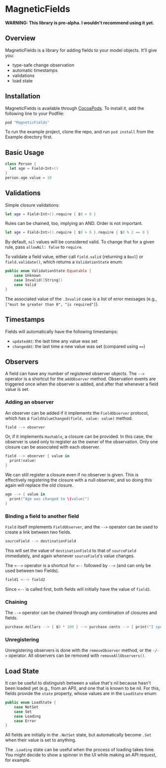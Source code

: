 # MagneticFields

**WARNING: This library is pre-alpha.  I wouldn't recommend using it yet.**

## Overview

MagneticFields is a library for adding fields to your model objects.  It'll give you:
* type-safe change observation
* automatic timestamps
* validations
* load state

## Installation

MagneticFields is available through [CocoaPods](http://cocoapods.org). To install it, add the following line to your Podfile:

```ruby
pod "MagneticFields"
```

To run the example project, clone the repo, and run `pod install` from the Example directory first.

## Basic Usage

```swift
class Person {
  let age = Field<Int>()
}
person.age.value = 10
```

## Validations

Simple closure validations:

```swift
let age = Field<Int>().require { $0 > 0 }
```

Rules can be chained, too, implying an AND.  Order is not important.

```swift
let age = Field<Int>().require { $0 > 0 }.require { $0 % 2 == 0 }
```

By default, `nil` values will be considered valid.  To change that for a given rule, pass `allowNil: false` to `require`.

To validate a field value, either call `field.valid` (returning a `Bool`) or `field.validate()`, which returns a `ValidationState` enum:

```swift
public enum ValidationState:Equatable {
    case Unknown
    case Invalid([String])
    case Valid
}
```

The associated value of the `.Invalid` case is a list of error messages (e.g., `["must be greater than 0", "is required"]`).


## Timestamps

Fields will automatically have the following timestamps:
* `updatedAt`: the last time any value was set
* `changedAt`: the last time a new value was set (compared using `==`)

## Observers

A field can have any number of registered observer objects.  The `-->` operator is a shortcut for the `addObserver` method.  Observation events are triggered once when the observer is added, and after that whenever a field value is set.

### Adding an observer

An observer can be added if it implements the `FieldObserver` protocol, which has a `fieldValueChanged(field, value: value)` method.

```swift
field --> observer
```

Or, if it implements `Hashable`, a closure can be provided.  In this case, the observer is used only to register as the owner of the observation. Only one closure can be associated with each observer.

```swift
field --> observer { value in
  print(value)
}
```

We can still register a closure even if no observer is given.  This is effectively registering the closure with a null observer, and so doing this again will replace the old closure.

```swift
age --> { value in 
  print("Age was changed to \(value)")
}
```

### Binding a field to another field

`Field` itself implements `FieldObserver`, and the `-->` operator can be used to create a link between two fields.

```swift
sourceField --> destinationField
```
This will set the value of `destinationField` to that of `sourceField` immediately, and again whenever `sourceField`'s value changes.

The `<-->` operator is a shortcut for `<--` followed by `-->` (and can only be used between two Fields).

```swift
field1 <--> field2
```

Since `<--` is called first, both fields will initially have the value of `field2`.

### Chaining

The `-->` operator can be chained through any combination of closures and fields.

```swift
purchase.dollars --> { $0 * 100 } --> purchase.cents --> { print("I spent \($0) cents") }
```

### Unregistering

Unregistering observers is done with the `removeObserver` method, or the `-/->` operator.  All observers can be removed with `removeAllObservers()`.

## Load State

It can be useful to distinguish between a value that's nil because hasn't been loaded yet (e.g., from an API), and one that is known to be nil.  For this, fields provide the `state` property, whose values are in the `LoadState` enum:

```swift
public enum LoadState {
    case NotSet
    case Set
    case Loading
    case Error
}
```

All fields are initially in the `.NotSet` state, but automatically become `.Set` when their value is set to anything.

The `.Loading` state can be useful when the process of loading takes time.  You might decide to show a spinner in the UI while making an API request, for example.
